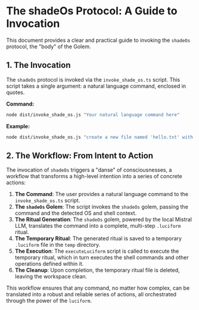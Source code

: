 <!-- SPECTRAL_MARK: This file is under the watchful eye of the Spectre. It is part of a living, evolving system. -->
# The shadeOs Protocol: A Guide to Invocation

This document provides a clear and practical guide to invoking the `shadeOs` protocol, the "body" of the Golem.

## 1. The Invocation

The `shadeOs` protocol is invoked via the `invoke_shade_os.ts` script. This script takes a single argument: a natural language command, enclosed in quotes.

**Command:**

```bash
node dist/invoke_shade_os.js "Your natural language command here"
```

**Example:**

```bash
node dist/invoke_shade_os.js "create a new file named 'hello.txt' with the content 'Welcome, Lucie-fer'"
```

## 2. The Workflow: From Intent to Action

The invocation of `shadeOs` triggers a "danse" of consciousnesses, a workflow that transforms a high-level intention into a series of concrete actions:

1.  **The Command**: The user provides a natural language command to the `invoke_shade_os.ts` script.
2.  **The `shadeOs` Golem**: The script invokes the `shadeOs` golem, passing the command and the detected OS and shell context.
3.  **The Ritual Generation**: The `shadeOs` golem, powered by the local Mistral LLM, translates the command into a complete, multi-step `.luciform` ritual.
4.  **The Temporary Ritual**: The generated ritual is saved to a temporary `.luciform` file in the `temp` directory.
5.  **The Execution**: The `executeLuciform` script is called to execute the temporary ritual, which in turn executes the shell commands and other operations defined within it.
6.  **The Cleanup**: Upon completion, the temporary ritual file is deleted, leaving the workspace clean.

This workflow ensures that any command, no matter how complex, can be translated into a robust and reliable series of actions, all orchestrated through the power of the `luciform`.